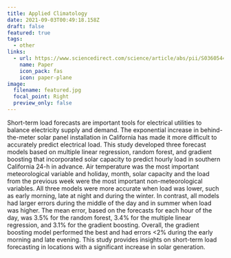 ```yaml
---
title: Applied Climatology
date: 2021-09-03T00:49:18.158Z
draft: false
featured: true
tags:
  - other
links:
  - url: https://www.sciencedirect.com/science/article/abs/pii/S0360544219320535
    name: Paper
    icon_pack: fas
    icon: paper-plane
image:
  filename: featured.jpg
  focal_point: Right
  preview_only: false
---
```

Short-term load forecasts are important tools for electrical utilities to balance electricity supply and demand. The exponential increase in behind-the-meter solar panel installation in California has made it more difficult to accurately predict electrical load. This study developed three forecast models based on multiple linear regression, random forest, and gradient boosting that incorporated solar capacity to predict hourly load in southern California 24-h in advance. Air temperature was the most important meteorological variable and holiday, month, solar capacity and the load from the previous week were the most important non-meteorological variables. All three models were more accurate when load was
lower, such as early morning, late at night and during the winter. In contrast, all models had larger errors during the middle of the day and in summer when load was higher. The mean error, based on the forecasts for each hour of the day, was 3.5% for the random forest, 3.4% for the multiple linear regression, and 3.1% for the gradient boosting. Overall, the gradient boosting model performed the best and had errors <2% during the early morning and late evening. This study provides insights on short-term load forecasting in locations with a significant increase in solar generation.
